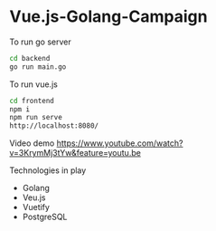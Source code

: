 # Vue.js-Golang-Campaign

To run go server

```sh
cd backend
go run main.go
```

To run vue.js

```sh
cd frontend
npm i
npm run serve
http://localhost:8080/
```

Video demo https://www.youtube.com/watch?v=3KrymMj3tYw&feature=youtu.be

Technologies in play

- Golang
- Veu.js
- Vuetify
- PostgreSQL
